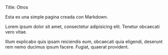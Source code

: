 Title: Otros

Esta es una simple pagina creada con Markdown.

Lorem ipsum dolor sit amet, consectetur adipisicing elit. Tenetur obcaecati vero vitae.

<!-- ![experiencia-2](./images/experiencia-2.jpg "ẗext") -->

Illum explicabo quis ipsam reiciendis eum, obcaecati quia eligendi, deserunt rem nemo ducimus ipsum facere. Fugiat, quaerat provident.



